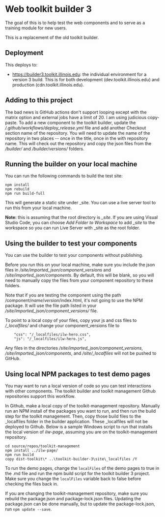 # Web toolkit builder 3

The goal of this is to help test the web components and to serve as a training module for new users. 

This is a replacement of the old toolkit builder.

## Deployment

This deploys to:
* https://builder3.toolkit.illinois.edu: the individual environment for a version 3 build. This is for both development (dev.toolkit.illinois.edu) and production (cdn.toolkit.illinois.edu).

## Adding to this project

The bad news is GitHub actions don't support looping except with the matrix option and external jobs have a limit of 20. I am using judicious copy-paste. To add a new component to the toolkit builder, update the */.github/workflows/deploy_release.yml* file and add another Checkout section  name of the repository. You will need to update the name of the repository in two places -- once in the title, once in the with repository name. This will check out the repository and copy the json files from the */builder/* and */builder/versions/* folders.

## Running the builder on your local machine

You can run the following commands to build the test site:

````
npm install
npm rebuild
npm run build-full
````

This will generate a static site under _site. You can use a live server tool to run this from your local machine. 

**Note:** this is assuming that the root directory is *_site*. If you are using Visual Studio Code, you can choose *Add Folder to Workspace* to add *_site* to the workspace so you can run Live Server with _site as the root folder. 

## Using the builder to test your components

You can use the builder to test your components without publishing. 

Before you run this on your local machine, make sure you include the json files in */site/imported_json/component_versions* and */site/imported_json/components*. By default, this will be blank, so you will need to manually copy the files from your component repository to these folders. 

Note that if you are testing the component using the path /component/*name*/*version*/index.html, it's not going to use the NPM package. It will use the file path listed in your */site/imported_json/component_versions/* file. 

To point to a local copy of your files, copy your js and css files to */_localfiles/* and change your component_versions file to

```
    "css": "/_localfiles/ilw-hero.css",
    "js": "/_localfiles/ilw-hero.js",
```

Any files in the directories */site/imported_json/component_versions*, */site/imported_json/components*, and */site/_localfiles* will not be pushed to GitHub. 

## Using local NPM packages to test demo pages

You may want to run a local version of code so you can test interactions with other components. The toolkit builder and toolkit management Github repositories support this workflow. 

In Github, make a local copy of the toolkit-management repository. Manually run an NPM install of the packages you want to run, and then run the build step for the toolkit management. Then, copy those build files to the _localfiles folder in the builder application. These _localfiles will not be deployed to Github. Below is a sample Windows script to run that installs the local version of *ilw-page*, assuming you are on the toolkit-management repository. 

```
cd source/repos/toolkit-management
npm install ../ilw-page/
npm run build
copy dist-toolkit\* ..\toolkit-builder-3\site\_localfiles /Y
```

To run the demo pages, change the `localFiles` of the demo pages to true in the .md file and run the npm build script for the toolkit builder 3 project. Make sure you change the `localFiles` variable back to false before checking the files back in. 

If you are changing the toolkit-management repository, make sure you rebuild the package.json and package-lock.json files. Updating the package.json can be done manually, but to update the package-lock.json, run `npm update --save`.
